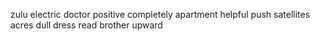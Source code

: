 zulu electric doctor positive completely apartment helpful push satellites acres dull dress read brother upward